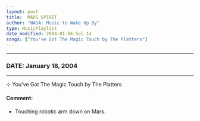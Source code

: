 ```yaml
---
layout: post
title:  MARS SPIRIT
author: "NASA: Music to Wake Up By"
type: MusicPlaylist
date_modified: 2004-01-04:Sol 14
songs: ["You've Got The Magic Touch by The Platters"]
---
```


----
### DATE: January 18, 2004
----
⊹ You've Got The Magic Touch by The Platters

#### Comment:
* Touching robotic arm down on Mars.



<br/>
<center>
	<a target="_blank"
	   href="https://twitter.com/intent/tweet?hashtags=Space,NASA,Playlist,NASAWakeupCalls,SpaceProgram&text={{ page.author}}, '{{ page.songs.first }}' {{ page.title }}, {{ page.date | date: '%B %d, %Y' }}. {{ site.url }}{{ page.url }}&via=nasawakeupcalls"><i class="fab fa-twitter" alt="Tweet this page" style="font-size: 1.3em;"></i></a>
	&nbsp; 	<i class="fas fa-user-astronaut" style="font-size: 1.5em;"></i> &nbsp;
    <a type="amzn" search="'You've Got The Magic Touch by The Platters'" category="popular music">
    <i class="fab fa-amazon" style="font-size: 1.3em;"></i></a>
</center>
